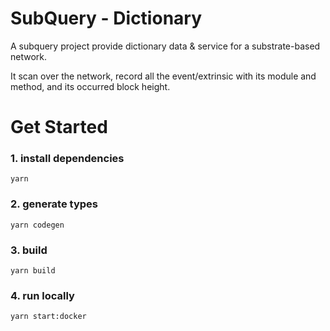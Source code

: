 # SubQuery - Dictionary 

A subquery project provide dictionary data & service for a substrate-based network.

It scan over the network, record all the event/extrinsic with its module and method, and its occurred block height.

# Get Started
### 1. install dependencies
```shell
yarn
```

### 2. generate types
```shell
yarn codegen
```

### 3. build
```shell
yarn build
```

### 4. run locally
```shell
yarn start:docker
```
